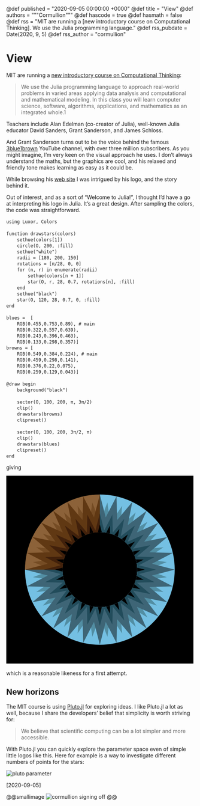 @def published = "2020-09-05 00:00:00 +0000"
@def title = "View"
@def authors = """Cormullion"""
@def hascode = true
@def hasmath = false
@def rss = "MIT are running a [new introductory course on Computational Thinking]. We use the Julia programming language."
@def rss_pubdate = Date(2020, 9, 5)
@def rss_author = "cormullion"

# View

MIT are running a [new introductory course on Computational Thinking](https://mitmath.github.io/18S191/Fall20/):

>We use the Julia programming language to approach real-world problems in varied areas applying data analysis and computational and mathematical modeling. In this class you will learn computer science, software, algorithms, applications, and mathematics as an integrated whole.1

Teachers include Alan Edelman (co-creator of Julia), well-known Julia educator David Sanders, Grant Sanderson, and James Schloss.

And Grant Sanderson turns out to be the voice behind the famous [3blue1brown](https://www.youtube.com/c/3blue1brown) YouTube channel, with over three million subscribers. As you might imagine, I’m very keen on the visual approach he uses. I don’t always understand the maths, but the graphics are cool, and his relaxed and friendly tone makes learning as easy as it could be.

While browsing his [web site](https://www.3blue1brown.com/) I was intrigued by his logo, and the story behind it.

Out of interest, and as a sort of “Welcome to Julia!”, I thought I’d have a go at interpreting his logo in Julia. It’s a great design. After sampling the colors, the code was straightforward.

```
using Luxor, Colors

function drawstars(colors)
    sethue(colors[1])
    circle(O, 200, :fill)
    sethue("white")
    radii = [180, 200, 150]
    rotations = [π/28, 0, 0]
    for (n, r) in enumerate(radii)
        sethue(colors[n + 1])
        star(O, r, 28, 0.7, rotations[n], :fill)
    end
    sethue("black")
    star(O, 120, 28, 0.7, 0, :fill)
end

blues =  [
    RGB(0.455,0.753,0.89), # main
    RGB(0.322,0.557,0.639),
    RGB(0.243,0.396,0.463),
    RGB(0.133,0.298,0.357)]
browns = [
    RGB(0.549,0.384,0.224), # main
    RGB(0.459,0.298,0.141),
    RGB(0.376,0.22,0.075),
    RGB(0.259,0.129,0.043)]

@draw begin
    background("black")

    sector(O, 100, 200, π, 3π/2)
    clip()
    drawstars(browns)
    clipreset()

    sector(O, 100, 200, 3π/2, π)
    clip()
    drawstars(blues)
    clipreset()
end
```

giving

![3b1b logo](/assets/images/view/3b1b.png)

which is a reasonable likeness for a first attempt.

## New horizons

The MIT course is using [Pluto.jl](https://github.com/fonsp/Pluto.jl) for exploring ideas. I like Pluto.jl a lot as well, because I share the developers’ belief that simplicity is worth striving for:

> We believe that scientific computing can be a lot simpler and more accessible.

With Pluto.jl you can quickly explore the parameter space even of simple little logos like this. Here for example is a way to investigate different numbers of points for the stars:

![pluto parameter](/assets/images/view/plutoeye.gif)

[2020-09-05]

@@smallimage
![cormullion signing off](http://steampiano.net/cormullionknot.gif?view)
@@
